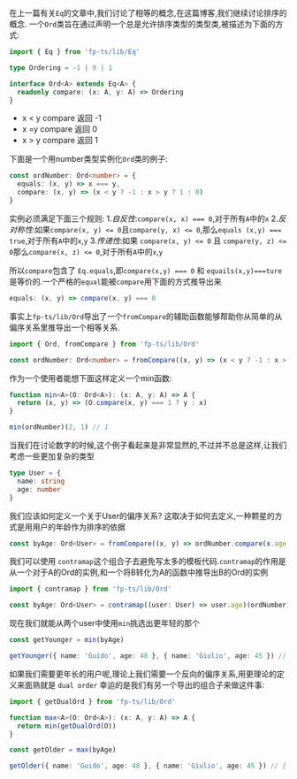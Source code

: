 在上一篇有关`Eq`的文章中,我们讨论了相等的概念,在这篇博客,我们继续讨论排序的概念.
一个`Ord`类旨在通过声明一个总是允许排序类型的类型类,被描述为下面的方式:
```typescript
import { Eq } from 'fp-ts/lib/Eq'

type Ordering = -1 | 0 | 1

interface Ord<A> extends Eq<A> {
  readonly compare: (x: A, y: A) => Ordering
}
```
* x < y  compare 返回 -1
* x =y  compare 返回 0
* x > y compare 返回 1

下面是一个用number类型实例化`Ord`类的例子:
```typescript
const ordNumber: Ord<number> = {
  equals: (x, y) => x === y,
  compare: (x, y) => (x < y ? -1 : x > y ? 1 : 0)
}
```
实例必须满足下面三个规则:
1.*自反性*:`compare(x, x) === 0`,对于所有`A`中的`x`
2.*反对称性*:如果`compare(x, y) <= 0`且`compare(y, x) <= 0`,那么`equals (x,y) === true`,对于所有`A`中的`x`,`y`
3.*传递性*:如果 `compare(x, y) <= 0` 且 `compare(y, z) <= 0`那么`compare(x, z) <= 0`,对于所有`A`中的`x`,`y`

所以`compare`包含了 `Eq.equals`,即`compare(x,y) === 0` 和 `equails(x,y)===ture`是等价的.一个严格的`equal`能被`compare`用下面的方式推导出来

```typescript
equals: (x, y) => compare(x, y) === 0
```

事实上`fp-ts/lib/Ord`导出了一个`fromCompare`的辅助函数能够帮助你从简单的从偏序关系里推导出一个相等关系.

```typescript
import { Ord, fromCompare } from 'fp-ts/lib/Ord'

const ordNumber: Ord<number> = fromCompare((x, y) => (x < y ? -1 : x > y ? 1 : 0))
```

作为一个使用者能想下面这样定义一个min函数:
```typescript
function min<A>(O: Ord<A>): (x: A, y: A) => A {
  return (x, y) => (O.compare(x, y) === 1 ? y : x)
}

min(ordNumber)(2, 1) // 1
```

当我们在讨论数字的时候,这个例子看起来是非常显然的,不过并不总是这样,让我们考虑一些更加复杂的类型

```typescript
type User = {
  name: string
  age: number
}
```
我们应该如何定义一个关于User的偏序关系?
这取决于如何去定义,一种颗星的方式是用用户的年龄作为排序的依据

```typescript
const byAge: Ord<User> = fromCompare((x, y) => ordNumber.compare(x.age, y.age))
```
我们可以使用 `contramap`这个组合子去避免写太多的模板代码.`contramap`的作用是从一个对于A的Ord的实例,和一个将B转化为A的函数中推导出B的Ord的实例

```typescript
import { contramap } from 'fp-ts/lib/Ord'

const byAge: Ord<User> = contramap((user: User) => user.age)(ordNumber)
```

现在我们就能从两个user中使用`min`挑选出更年轻的那个
```typescript
const getYounger = min(byAge)

getYounger({ name: 'Guido', age: 48 }, { name: 'Giulio', age: 45 }) // { name: 'Giulio', age: 45 }
```

如果我们需要更年长的用户呢,理论上我们需要一个反向的偏序关系,用更理论的定义来面熟就是 `dual order`
幸运的是我们有另一个导出的组合子来做这件事:
```typescript
import { getDualOrd } from 'fp-ts/lib/Ord'

function max<A>(O: Ord<A>): (x: A, y: A) => A {
  return min(getDualOrd(O))
}

const getOlder = max(byAge)

getOlder({ name: 'Guido', age: 48 }, { name: 'Giulio', age: 45 }) // { name: 'Guido', age: 48 }
```